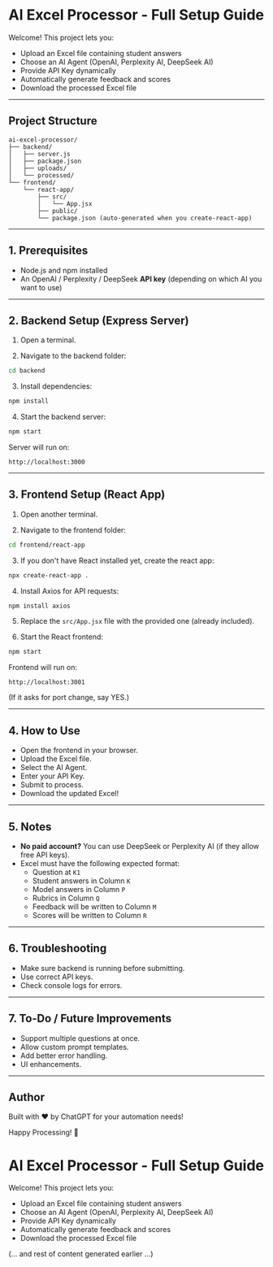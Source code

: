 
# AI Excel Processor - Full Setup Guide

Welcome! This project lets you:

- Upload an Excel file containing student answers
- Choose an AI Agent (OpenAI, Perplexity AI, DeepSeek AI)
- Provide API Key dynamically
- Automatically generate feedback and scores
- Download the processed Excel file

---

## Project Structure

```
ai-excel-processor/
├── backend/
│   ├── server.js
│   ├── package.json
│   ├── uploads/
│   └── processed/
└── frontend/
    └── react-app/
        ├── src/
        │   └── App.jsx
        ├── public/
        └── package.json (auto-generated when you create-react-app)
```

---

## 1. Prerequisites

- Node.js and npm installed
- An OpenAI / Perplexity / DeepSeek **API key** (depending on which AI you want to use)

---

## 2. Backend Setup (Express Server)

1. Open a terminal.

2. Navigate to the backend folder:

```bash
cd backend
```

3. Install dependencies:

```bash
npm install
```

4. Start the backend server:

```bash
npm start
```

Server will run on:

```
http://localhost:3000
```

---

## 3. Frontend Setup (React App)

1. Open another terminal.

2. Navigate to the frontend folder:

```bash
cd frontend/react-app
```

3. If you don't have React installed yet, create the react app:

```bash
npx create-react-app .
```

4. Install Axios for API requests:

```bash
npm install axios
```

5. Replace the `src/App.jsx` file with the provided one (already included).

6. Start the React frontend:

```bash
npm start
```

Frontend will run on:

```
http://localhost:3001
```

(If it asks for port change, say YES.)

---

## 4. How to Use

- Open the frontend in your browser.
- Upload the Excel file.
- Select the AI Agent.
- Enter your API Key.
- Submit to process.
- Download the updated Excel!

---

## 5. Notes

- **No paid account?** You can use DeepSeek or Perplexity AI (if they allow free API keys).
- Excel must have the following expected format:
    - Question at `K1`
    - Student answers in Column `K`
    - Model answers in Column `P`
    - Rubrics in Column `Q`
    - Feedback will be written to Column `M`
    - Scores will be written to Column `R`

---

## 6. Troubleshooting

- Make sure backend is running before submitting.
- Use correct API keys.
- Check console logs for errors.

---

## 7. To-Do / Future Improvements

- Support multiple questions at once.
- Allow custom prompt templates.
- Add better error handling.
- UI enhancements.

---

## Author

Built with ❤️ by ChatGPT for your automation needs!

Happy Processing! 🚀


# AI Excel Processor - Full Setup Guide

Welcome! This project lets you:
- Upload an Excel file containing student answers
- Choose an AI Agent (OpenAI, Perplexity AI, DeepSeek AI)
- Provide API Key dynamically
- Automatically generate feedback and scores
- Download the processed Excel file

(... and rest of content generated earlier ...)
